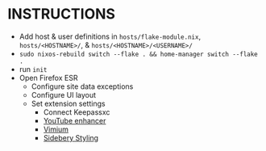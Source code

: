 # INSTRUCTIONS
- Add host & user definitions in `hosts/flake-module.nix`, `hosts/<HOSTNAME>/`, & `hosts/<HOSTNAME>/<USERNAME>/`
- `sudo nixos-rebuild switch --flake . && home-manager switch --flake .`
- run `init`
- Open Firefox ESR
    - Configure site data exceptions
    - Configure UI layout
    - Set extension settings
        - Connect Keepassxc
        - [YouTube enhancer](./settings/yt-ehancer.json)
        - [Vimium](./settings/vimium-options.json)
        - [Sidebery Styling](./settings/sidebery.css)

